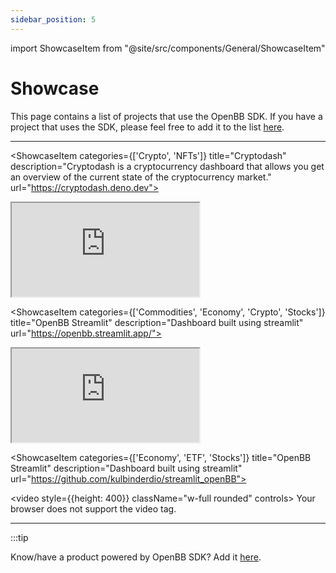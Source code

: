 ```yaml
---
sidebar_position: 5
---
```


import ShowcaseItem from "@site/src/components/General/ShowcaseItem"

# Showcase

This page contains a list of projects that use the OpenBB SDK. If you have a project that uses the SDK, please feel free to add it to the list [here](#).

---

<ShowcaseItem
categories={['Crypto', 'NFTs']}
title="Cryptodash"
description="Cryptodash is a cryptocurrency dashboard that allows you get an overview of the current state of the cryptocurrency market."
url="https://cryptodash.deno.dev">

<iframe style={{height: 400}} className="w-full rounded"
src="https://cryptodash.deno.dev/" title="Cryptodash"></iframe>
</ShowcaseItem>

<ShowcaseItem
categories={['Commodities', 'Economy', 'Crypto', 'Stocks']}
title="OpenBB Streamlit"
description="Dashboard built using streamlit"
url="https://openbb.streamlit.app/">

<iframe style={{height: 400}} className="w-full rounded"
src="https://openbb.streamlit.app/?embedded=true" title="OpenBB Streamlit"></iframe>
</ShowcaseItem>

<ShowcaseItem
categories={['Economy', 'ETF', 'Stocks']}
title="OpenBB Streamlit"
description="Dashboard built using streamlit"
url="https://github.com/kulbinderdio/streamlit_openBB">

<video style={{height: 400}} className="w-full rounded" controls>
  <source src="https://user-images.githubusercontent.com/4700433/205459912-9c9a10ac-50ce-42e3-8bf1-ad2e5a64b2a1.mp4" type="video/mp4" />
Your browser does not support the video tag.
</video>
</ShowcaseItem>

---

:::tip

Know/have a product powered by OpenBB SDK? Add it [here](#).
